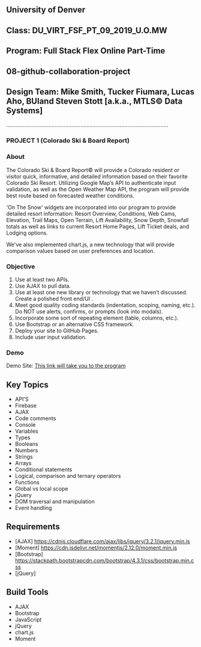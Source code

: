 ## University of Denver 
## Class: DU_VIRT_FSF_PT_09_2019_U.O.MW
## Program: Full Stack Flex Online Part-Time
## 08-github-collaboration-project
## Design Team: Mike Smith, Tucker Fiumara, Lucas Aho, BUIand Steven Stott [a.k.a., MTLS© Data Systems]
...........................................................................................................

### PROJECT 1 (Colorado Ski & Board Report)

### About
The Colorado Ski & Board Report© will provide a Colorado resident or visitor quick, informative, and detailed information based on their favorite Colorado Ski Resort. Utilizing Google Map’s API to authenticate input validation, as well as the Open Weather Map API, the program will provide best route based on forecasted weather conditions.  

'On The Snow' widgets are incorporated into our program to provide detailed resort information: Resort Overview, Conditions, Web Cams, Elevation, Trail Maps, Open Terrain, Lift Availability, Snow Depth, Snowfall totals as well as links to current Resort Home Pages, Lift Ticket deals, and Lodging options. 

We've also implemented chart.js, a new technology that will provide comparison values based on user preferences and location.

### Objective
1. Use at least two APIs.
2. Use AJAX to pull data.
3. Use at least one new library or technology that we haven’t discussed. Create a polished front end/UI .
4. Meet good quality coding standards (indentation, scoping, naming, etc.). Do NOT use alerts, confirms, or prompts (look into modals).
5. Incorporate some sort of repeating element (table, columns, etc.).
6. Use Bootstrap or an alternative CSS framework.
7. Deploy your site to GitHub Pages.
8. Include user input validation.

### Demo
Demo Site: [This link will take you to the program](https://lucasaho.github.io/Project1/)  

## Key Topics
* API'S
* Firebase
* AJAX
* Code comments
* Console
* Variables
* Types
* Booleans
* Numbers
* Strings
* Arrays
* Conditional statements
* Logical, comparison and ternary operators
* Functions
* Global vs local scope
* jQuery
* DOM traversal and manipulation
* Event handling

## Requirements
 * [AJAX] https://cdnjs.cloudflare.com/ajax/libs/jquery/3.2.1/jquery.min.js
 * [Moment] https://cdn.jsdelivr.net/momentjs/2.12.0/moment.min.js
 * [Bootstrap] https://stackpath.bootstrapcdn.com/bootstrap/4.3.1/css/bootstrap.min.css
 * [jQuery] 

## Build Tools
 * AJAX
 * Bootstrap
 * JavaScript
 * jQuery
 * chart.js
 * Moment
